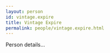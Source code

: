 ```yaml
---
layout: person
id: vintage.expire
title: Vintage Expire
permalink: people/vintage.expire.html
---
```


Person details...